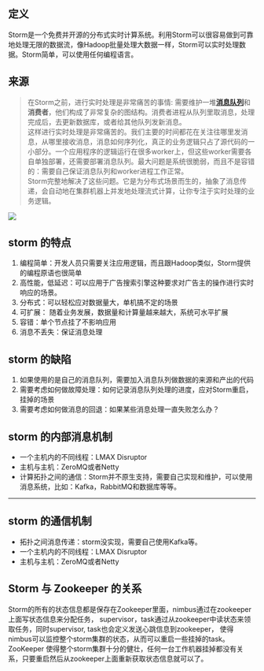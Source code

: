 
## 定义

Storm是一个免费并开源的分布式实时计算系统。利用Storm可以很容易做到可靠地处理无限的数据流，像Hadoop批量处理大数据一样，Storm可以实时处理数据。Storm简单，可以使用任何编程语言。

## 来源


> 在Storm之前，进行实时处理是非常痛苦的事情: 需要维护一堆[**消息队列**](https://cloud.tencent.com/developer/article/1006035)和**消费者**，他们构成了非常复杂的图结构。消费者进程从队列里取消息，处理完成后，去更新数据库，或者给其他队列发新消息。\
>这样进行实时处理是非常痛苦的。我们主要的时间都花在关注往哪里发消息，从哪里接收消息，消息如何序列化，真正的业务逻辑只占了源代码的一小部分。一个应用程序的逻辑运行在很多worker上，但这些worker需要各自单独部署，还需要部署消息队列。最大问题是系统很脆弱，而且不是容错的：需要自己保证消息队列和worker进程工作正常。\
>Storm完整地解决了这些问题。它是为分布式场景而生的，抽象了消息传递，会自动地在集群机器上并发地处理流式计算，让你专注于实时处理的业务逻辑。

![](http://ww1.sinaimg.cn/large/005N2p5vgy1fpsdmhmwjfj30m10mkgnp.jpg)

## storm 的特点

1. 编程简单：开发人员只需要关注应用逻辑，而且跟Hadoop类似，Storm提供的编程原语也很简单
2. 高性能，低延迟：可以应用于广告搜索引擎这种要求对广告主的操作进行实时响应的场景。
3. 分布式：可以轻松应对数据量大，单机搞不定的场景
4. 可扩展： 随着业务发展，数据量和计算量越来越大，系统可水平扩展
5. 容错：单个节点挂了不影响应用
6. 消息不丢失：保证消息处理

## storm 的缺陷

1. 如果使用的是自己的消息队列，需要加入消息队列做数据的来源和产出的代码
2. 需要考虑如何做故障处理：如何记录消息队列处理的进度，应对Storm重启，挂掉的场景
3. 需要考虑如何做消息的回退：如果某些消息处理一直失败怎么办？

## storm 的内部消息机制

- 一个主机内的不同线程：LMAX Disruptor
- 主机与主机：ZeroMQ或者Netty
- 计算拓扑之间的通信：Storm并不原生支持，需要自己实现和维护，可以使用消息系统，比如：Kafka，RabbitMQ和数据库等等。


---------

## storm 的通信机制

- 拓扑之间消息传递：storm没实现，需要自己使用Kafka等。
- 一个主机内的不同线程：LMAX Disruptor
- 主机与主机：ZeroMQ或者Netty


## Storm 与 Zookeeper 的关系

Storm的所有的状态信息都是保存在Zookeeper里面，nimbus通过在zookeeper上面写状态信息来分配任务，
supervisor，task通过从zookeeper中读状态来领取任务，同时supervisor, task也会定义发送心跳信息到zookeeper，
使得nimbus可以监控整个storm集群的状态，从而可以重启一些挂掉的task。
ZooKeeper 使得整个storm集群十分的健壮，任何一台工作机器挂掉都没有关系，只要重启然后从zookeeper上面重新获取状态信息就可以了。
















